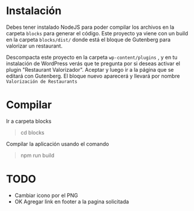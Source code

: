 # Instalación

Debes tener instalado NodeJS para poder compilar los archivos en la carpeta `blocks` para generar el código.
Este proyecto ya viene con un build en la carpeta `blocks/dist/` donde está el bloque de Gutenberg para
valorizar un restaurant.

Descompacta este proyecto en la carpeta `wp-content/plugins` , y en tu instalación de WordPress verás que te pregunta por si
deseas activar el plugin "Restaurant Valorizador". Aceptar y luego ir a la página que se editará con Gutenberg. El bloque nuevo
aparecerá y llevará por nombre `Valorización de Restaurants`

# Compilar

Ir a carpeta blocks

> cd blocks

Compilar la aplicación usando el comando

> npm run build

# TODO

- Cambiar icono por el PNG
- OK Agregar link en footer a la pagina solicitada